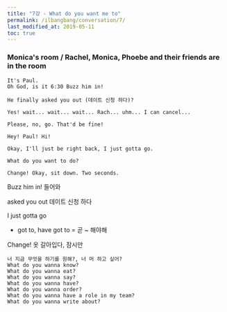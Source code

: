 ```yaml
---
title: "7강 - What do you want me to"
permalink: /ilbangbang/conversation/7/
last_modified_at: 2019-05-11
toc: true
---
```


### Monica's room / Rachel, Monica, Phoebe and their friends are in the room
```
It's Paul.
Oh God, is it 6:30 Buzz him in!

He finally asked you out (데이트 신청 하다)? 

Yes! wait... wait... wait... Rach... uhm... I can cancel...

Please, no, go. That'd be fine!

Hey! Paul! Hi!

Okay, I'll just be right back, I just gotta go.

What do you want to do?

Change! Okay, sit down. Two seconds.
```

Buzz him in! 들어와

asked you out 데이트 신청 하다

I just gotta go
 * got to, have got to = 곧 ~ 해야해

Change! 옷 갈아입다, 잠시만

```
너 지금 무엇을 하기를 원해?, 너 머 하고 싶어?
What do you wanna know?
What do you wanna eat?
What do you wanna say?
What do you wanna have?
What do you wanna order?
What do you wanna have a role in my team?
What do you wanna write about?
```
